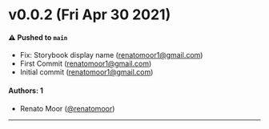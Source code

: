 # v0.0.2 (Fri Apr 30 2021)

#### ⚠️ Pushed to `main`

- Fix: Storybook display name (renatomoor1@gmail.com)
- First Commit (renatomoor1@gmail.com)
- Initial commit (renatomoor1@gmail.com)

#### Authors: 1

- Renato Moor ([@renatomoor](https://github.com/renatomoor))

---

